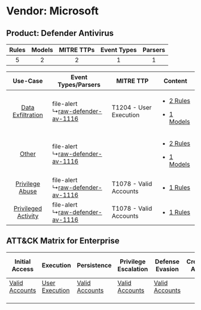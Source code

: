 Vendor: Microsoft
=================
Product: Defender Antivirus
---------------------------
| Rules | Models | MITRE TTPs | Event Types | Parsers |
|:-----:|:------:|:----------:|:-----------:|:-------:|
|   5   |   2    |     2      |      1      |    1    |

|    Use-Case    | Event Types/Parsers    | MITRE TTP    | Content    |
|:----:| ---- | ---- | ---- |
|   [Data Exfiltration](../../../UseCases/uc_data_exfiltration.md)   |  file-alert<br> ↳[raw-defender-av-1116](Ps/pC_rawdefenderav1116.md)<br> | T1204 - User Execution<br> | [<ul><li>2 Rules</li></ul><ul><li>1 Models</li></ul>](RM/r_m_microsoft_defender_antivirus_Data_Exfiltration.md) |
|    [Other](../../../UseCases/uc_other.md)    |  file-alert<br> ↳[raw-defender-av-1116](Ps/pC_rawdefenderav1116.md)<br> |    | [<ul><li>2 Rules</li></ul><ul><li>1 Models</li></ul>](RM/r_m_microsoft_defender_antivirus_Other.md)    |
|     [Privilege Abuse](../../../UseCases/uc_privilege_abuse.md)     |  file-alert<br> ↳[raw-defender-av-1116](Ps/pC_rawdefenderav1116.md)<br> | T1078 - Valid Accounts<br> | [<ul><li>1 Rules</li></ul>](RM/r_m_microsoft_defender_antivirus_Privilege_Abuse.md)    |
| [Privileged Activity](../../../UseCases/uc_privileged_activity.md) |  file-alert<br> ↳[raw-defender-av-1116](Ps/pC_rawdefenderav1116.md)<br> | T1078 - Valid Accounts<br> | [<ul><li>1 Rules</li></ul>](RM/r_m_microsoft_defender_antivirus_Privileged_Activity.md)    |

ATT&CK Matrix for Enterprise
----------------------------
| Initial Access                                                      | Execution                                                           | Persistence                                                         | Privilege Escalation                                                | Defense Evasion                                                     | Credential Access | Discovery | Lateral Movement | Collection | Command and Control | Exfiltration | Impact |
| ------------------------------------------------------------------- | ------------------------------------------------------------------- | ------------------------------------------------------------------- | ------------------------------------------------------------------- | ------------------------------------------------------------------- | ----------------- | --------- | ---------------- | ---------- | ------------------- | ------------ | ------ |
| [Valid Accounts](https://attack.mitre.org/techniques/T1078)<br><br> | [User Execution](https://attack.mitre.org/techniques/T1204)<br><br> | [Valid Accounts](https://attack.mitre.org/techniques/T1078)<br><br> | [Valid Accounts](https://attack.mitre.org/techniques/T1078)<br><br> | [Valid Accounts](https://attack.mitre.org/techniques/T1078)<br><br> |                   |           |                  |            |                     |              |        |